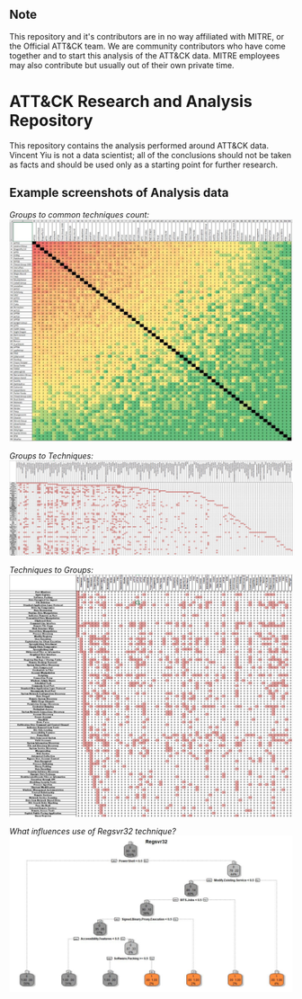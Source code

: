 ## Note

This repository and it's contributors are in no way affiliated with MITRE, or the Official ATT&CK team. We are community contributors who have come together and to start this analysis of the ATT&CK data. MITRE employees may also contribute but usually out of their own private time.

# ATT&CK Research and Analysis Repository

This repository contains the analysis performed around ATT&CK data. Vincent Yiu is not a data scientist; all of the conclusions should not be taken as facts and should be used only as a starting point for further research.

## Example screenshots of Analysis data

*Groups to common techniques count:* ![Groups to common techniques count](Screenshots/Group_Technique_Common.jpg)

*Groups to Techniques:* ![Groups to Techniques](Screenshots/GroupXTechnique.png)

*Techniques to Groups:* ![Techniques to Groups](Screenshots/TechniqueXGroup.png)

*What influences use of Regsvr32 technique?* ![Decision Tree for Regsvr32](Screenshots/Decision_Tree_Regsvr32.jpg)